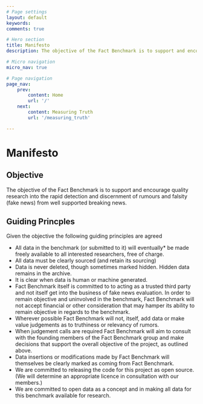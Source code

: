```yaml
---
# Page settings
layout: default
keywords:
comments: true

# Hero section
title: Manifesto
description: The objective of the Fact Benchmark is to support and encourage quality research. Our guiding principles support this objective by very clearly outlining our commitment to open data, transparency and objectivity.

# Micro navigation
micro_nav: true

# Page navigation
page_nav:
    prev:
        content: Home
        url: '/' 
    next:
        content: Measuring Truth
        url: '/measuring_truth'

---
```


# Manifesto


## Objective

The objective of the Fact Benchmark is to support and encourage quality research into the rapid detection and discernment of rumours and falsity (fake news) from well supported breaking news.

## Guiding Princples
Given the objective the following guiding principles are agreed

* All data in the benchmark (or submitted to it) will eventually* be made freely available to all interested researchers, free of charge.
* All data must be clearly sourced (and retain its sourcing)
* Data is never deleted, though sometimes marked hidden. Hidden data remains in the archive.
* It is clear when data is human or machine generated.
* Fact Benchmark itself is committed to to acting as a trusted third party and not itself get into the business of fake news evaluation. In order to remain objective and uninvolved in the benchmark, Fact Benchmark will not accept financial or other consideration that may hamper its ability to remain objective in regards to the benchmark. 
* Wherever possible Fact Benchmark will not, itself, add data or make value judgements as to truthiness or relevancy of rumors.
* When judgement calls are required Fact Benchmark will aim to consult with the founding members of the Fact Benchmark group and make decisions that support the overall objective of the project, as outlined above.
* Data insertions or modifications made by Fact Benchmark will themselves be clearly marked as coming from Fact Benchmark.
* We are committed to releasing the code for this project as open source. (We will determine an appropriate licence in consultation with our members.)
* We are committed to open data as a concept and in making all data for this benchmark available for research.

